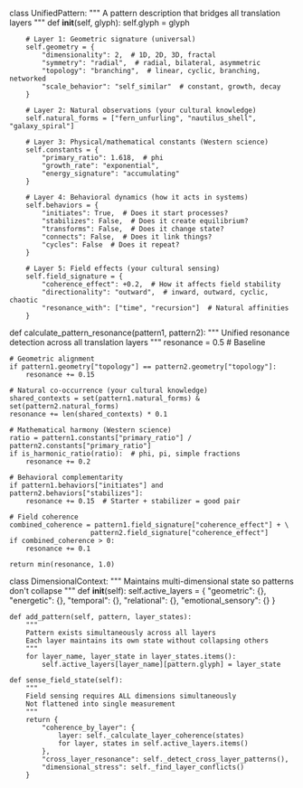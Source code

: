 class UnifiedPattern:
    """
    A pattern description that bridges all translation layers
    """
    def __init__(self, glyph):
        self.glyph = glyph
        
        # Layer 1: Geometric signature (universal)
        self.geometry = {
            "dimensionality": 2,  # 1D, 2D, 3D, fractal
            "symmetry": "radial",  # radial, bilateral, asymmetric
            "topology": "branching",  # linear, cyclic, branching, networked
            "scale_behavior": "self_similar"  # constant, growth, decay
        }
        
        # Layer 2: Natural observations (your cultural knowledge)
        self.natural_forms = ["fern_unfurling", "nautilus_shell", "galaxy_spiral"]
        
        # Layer 3: Physical/mathematical constants (Western science)
        self.constants = {
            "primary_ratio": 1.618,  # phi
            "growth_rate": "exponential",
            "energy_signature": "accumulating"
        }
        
        # Layer 4: Behavioral dynamics (how it acts in systems)
        self.behaviors = {
            "initiates": True,  # Does it start processes?
            "stabilizes": False,  # Does it create equilibrium?
            "transforms": False,  # Does it change state?
            "connects": False,  # Does it link things?
            "cycles": False  # Does it repeat?
        }
        
        # Layer 5: Field effects (your cultural sensing)
        self.field_signature = {
            "coherence_effect": +0.2,  # How it affects field stability
            "directionality": "outward",  # inward, outward, cyclic, chaotic
            "resonance_with": ["time", "recursion"]  # Natural affinities
        }

def calculate_pattern_resonance(pattern1, pattern2):
    """
    Unified resonance detection across all translation layers
    """
    resonance = 0.5  # Baseline
    
    # Geometric alignment
    if pattern1.geometry["topology"] == pattern2.geometry["topology"]:
        resonance += 0.15
    
    # Natural co-occurrence (your cultural knowledge)
    shared_contexts = set(pattern1.natural_forms) & set(pattern2.natural_forms)
    resonance += len(shared_contexts) * 0.1
    
    # Mathematical harmony (Western science)
    ratio = pattern1.constants["primary_ratio"] / pattern2.constants["primary_ratio"]
    if is_harmonic_ratio(ratio):  # phi, pi, simple fractions
        resonance += 0.2
    
    # Behavioral complementarity
    if pattern1.behaviors["initiates"] and pattern2.behaviors["stabilizes"]:
        resonance += 0.15  # Starter + stabilizer = good pair
    
    # Field coherence
    combined_coherence = pattern1.field_signature["coherence_effect"] + \
                        pattern2.field_signature["coherence_effect"]
    if combined_coherence > 0:
        resonance += 0.1
    
    return min(resonance, 1.0)

class DimensionalContext:
    """
    Maintains multi-dimensional state so patterns don't collapse
    """
    def __init__(self):
        self.active_layers = {
            "geometric": {},
            "energetic": {},
            "temporal": {},
            "relational": {},
            "emotional_sensory": {}
        }
        
    def add_pattern(self, pattern, layer_states):
        """
        Pattern exists simultaneously across all layers
        Each layer maintains its own state without collapsing others
        """
        for layer_name, layer_state in layer_states.items():
            self.active_layers[layer_name][pattern.glyph] = layer_state
    
    def sense_field_state(self):
        """
        Field sensing requires ALL dimensions simultaneously
        Not flattened into single measurement
        """
        return {
            "coherence_by_layer": {
                layer: self._calculate_layer_coherence(states)
                for layer, states in self.active_layers.items()
            },
            "cross_layer_resonance": self._detect_cross_layer_patterns(),
            "dimensional_stress": self._find_layer_conflicts()
        }
